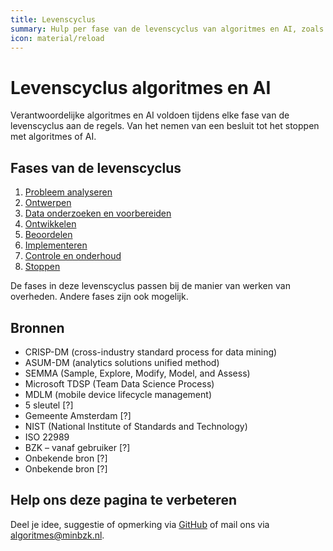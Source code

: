 ```yaml
--- 
title: Levenscyclus
summary: Hulp per fase van de levenscyclus van algoritmes en AI, zoals probleemanalyse, ontwerpen, ontwikkelen, implementeren en ermee stoppen.
icon: material/reload
--- 
```

# Levenscyclus algoritmes en AI

Verantwoordelijke algoritmes en AI voldoen tijdens elke fase van de levenscyclus aan de regels. Van het nemen van een besluit tot het stoppen met algoritmes of AI.

## Fases van de levenscyclus
1.	[Probleem analyseren](https://minbzk.github.io/Algoritmekader/levenscyclus/probleemanalyse/)
2.	[Ontwerpen](https://minbzk.github.io/Algoritmekader/levenscyclus/ontwerp/)
3.	[Data onderzoeken en voorbereiden](https://minbzk.github.io/Algoritmekader/levenscyclus/dataverkenning-en-datapreparatie/)
4.	[Ontwikkelen](https://minbzk.github.io/Algoritmekader/levenscyclus/ontwikkelen/)
5.	[Beoordelen](https://minbzk.github.io/Algoritmekader/levenscyclus/verificatie-en-validatie/)
6.	[Implementeren](https://minbzk.github.io/Algoritmekader/levenscyclus/implementatie/)
7.	[Controle en onderhoud](https://minbzk.github.io/Algoritmekader/levenscyclus/monitoring-en-beheer/)
8.	[Stoppen](https://minbzk.github.io/Algoritmekader/levenscyclus/uitfaseren/)

De fases in deze levenscyclus passen bij de manier van werken van overheden. Andere fases zijn ook mogelijk.

## Bronnen
- CRISP-DM (cross-industry standard process for data mining)
- ASUM-DM (analytics solutions unified method)
- SEMMA (Sample, Explore, Modify, Model, and Assess)
- Microsoft TDSP (Team Data Science Process)
- MDLM (mobile device lifecycle management)
- 5 sleutel [?]
- Gemeente Amsterdam [?]
- NIST (National Institute of Standards and Technology)
- ISO 22989
- BZK – vanaf gebruiker [?]
- Onbekende bron [?]
- Onbekende bron [?]

## Help ons deze pagina te verbeteren
Deel je idee, suggestie of opmerking via [GitHub](https://github.com/MinBZK/Algoritmekader/edit/main/docs/levenscyclus/index.md) of mail ons via [algoritmes@minbzk.nl](algoritmes@minbzk.nl).
